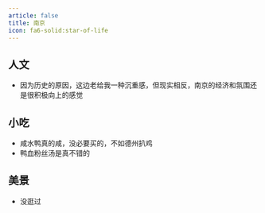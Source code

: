 ```yaml
---
article: false
title: 南京
icon: fa6-solid:star-of-life
---
```


## 人文

- 因为历史的原因，这边老给我一种沉重感，但现实相反，南京的经济和氛围还是很积极向上的感觉

## 小吃

- 咸水鸭真的咸，没必要买的，不如德州扒鸡
- 鸭血粉丝汤是真不错的

## 美景

- 没逛过
